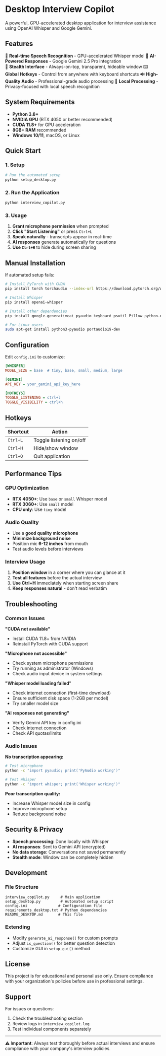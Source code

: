 # Desktop Interview Copilot

A powerful, GPU-accelerated desktop application for interview assistance using OpenAI Whisper and Google Gemini.

## Features

🎤 **Real-time Speech Recognition** - GPU-accelerated Whisper model
🤖 **AI-Powered Responses** - Google Gemini 2.5 Pro integration  
🎯 **Stealth Interface** - Always-on-top, transparent, hideable window
⌨️ **Global Hotkeys** - Control from anywhere with keyboard shortcuts
🔊 **High-Quality Audio** - Professional-grade audio processing
💾 **Local Processing** - Privacy-focused with local speech recognition

## System Requirements

- **Python 3.8+**
- **NVIDIA GPU** (RTX 4050 or better recommended)
- **CUDA 11.8+** for GPU acceleration
- **8GB+ RAM** recommended
- **Windows 10/11**, macOS, or Linux

## Quick Start

### 1. Setup
```bash
# Run the automated setup
python setup_desktop.py
```

### 2. Run the Application
```bash
python interview_copilot.py
```

### 3. Usage
1. **Grant microphone permission** when prompted
2. **Click "Start Listening"** or press `Ctrl+L`
3. **Speak naturally** - transcripts appear in real-time
4. **AI responses** generate automatically for questions
5. **Use `Ctrl+H`** to hide during screen sharing

## Manual Installation

If automated setup fails:

```bash
# Install PyTorch with CUDA
pip install torch torchaudio --index-url https://download.pytorch.org/whl/cu118

# Install Whisper
pip install openai-whisper

# Install other dependencies
pip install google-generativeai pyaudio keyboard psutil Pillow python-dotenv

# For Linux users
sudo apt-get install python3-pyaudio portaudio19-dev
```

## Configuration

Edit `config.ini` to customize:

```ini
[WHISPER]
MODEL_SIZE = base  # tiny, base, small, medium, large

[GEMINI] 
API_KEY = your_gemini_api_key_here

[HOTKEYS]
TOGGLE_LISTENING = ctrl+l
TOGGLE_VISIBILITY = ctrl+h
```

## Hotkeys

| Shortcut | Action |
|----------|--------|
| `Ctrl+L` | Toggle listening on/off |
| `Ctrl+H` | Hide/show window |
| `Ctrl+Q` | Quit application |

## Performance Tips

### GPU Optimization
- **RTX 4050+**: Use `base` or `small` Whisper model
- **RTX 3060+**: Use `small` model  
- **CPU only**: Use `tiny` model

### Audio Quality
- Use a **good quality microphone**
- **Minimize background noise**
- Position mic **6-12 inches** from mouth
- Test audio levels before interviews

### Interview Usage
1. **Position window** in a corner where you can glance at it
2. **Test all features** before the actual interview
3. **Use Ctrl+H** immediately when starting screen share
4. **Keep responses natural** - don't read verbatim

## Troubleshooting

### Common Issues

**"CUDA not available"**
- Install CUDA 11.8+ from NVIDIA
- Reinstall PyTorch with CUDA support

**"Microphone not accessible"**  
- Check system microphone permissions
- Try running as administrator (Windows)
- Check audio input device in system settings

**"Whisper model loading failed"**
- Check internet connection (first-time download)
- Ensure sufficient disk space (1-2GB per model)
- Try smaller model size

**"AI responses not generating"**
- Verify Gemini API key in config.ini
- Check internet connection
- Check API quotas/limits

### Audio Issues

**No transcription appearing:**
```bash
# Test microphone
python -c "import pyaudio; print('PyAudio working')"

# Test Whisper
python -c "import whisper; print('Whisper working')"
```

**Poor transcription quality:**
- Increase Whisper model size in config
- Improve microphone setup
- Reduce background noise

## Security & Privacy

- **Speech processing**: Done locally with Whisper
- **AI responses**: Sent to Gemini API (encrypted)
- **No data storage**: Conversations not saved permanently
- **Stealth mode**: Window can be completely hidden

## Development

### File Structure
```
interview_copilot.py     # Main application
setup_desktop.py         # Automated setup script
config.ini              # Configuration file
requirements_desktop.txt # Python dependencies
README_DESKTOP.md       # This file
```

### Extending
- Modify `generate_ai_response()` for custom prompts
- Adjust `is_question()` for better question detection
- Customize GUI in `setup_gui()` method

## License

This project is for educational and personal use only. Ensure compliance with your organization's policies before use in professional settings.

## Support

For issues or questions:
1. Check the troubleshooting section
2. Review logs in `interview_copilot.log`
3. Test individual components separately

---

**⚠️ Important**: Always test thoroughly before actual interviews and ensure compliance with your company's interview policies.